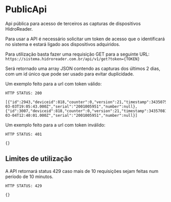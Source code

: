 # PublicApi

Api pública para acesso de terceiros as capturas de dispositivos HidroReader.

Para usar a API é necessário solicitar um token de acesso que o identificará
no sistema e estará ligado aos dispositivos adquiridos.

Para utilização basta fazer uma requisição GET para a seguinte URL:
`https://sistema.hidroreader.com.br/api/v1/get?token={TOKEN}`

Será retornado uma array JSON contendo as capturas dos últimos 2 dias, com um 
id único que pode ser usado para evitar duplicidade.

Um exemplo feito para a url com token válido:
```
HTTP STATUS: 200

[{"id":2943,"deviceid":818,"counter":0,"version":21,"timestamp":343507547,"flow":"00000000000000000000000000000000","mag":false,"mov":false,"ref":false,"cut":false,"receivedat":"2021-03-03T19:05:43.000Z","serial":"2001005951","number":null},{"id":3007,"deviceid":818,"counter":0,"version":21,"timestamp":343570817,"flow":"00000000000000000000000000000000","mag":false,"mov":false,"ref":false,"cut":false,"receivedat":"2021-03-04T12:40:01.000Z","serial":"2001005951","number":null}]
```

Um exemplo feito para a url com token inválido:
```
HTTP STATUS: 401

{}
```

## Limites de utilização
A API retornará status 429 caso mais de 10 requisições sejam feitas num período
de 10 minutos.

```
HTTP STATUS: 429

{}
```

